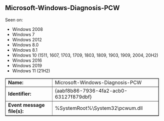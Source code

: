 ## Microsoft-Windows-Diagnosis-PCW

Seen on:
* Windows 2008
* Windows 7
* Windows 2012
* Windows 8.0
* Windows 8.1
* Windows 10 (1511, 1607, 1703, 1709, 1803, 1809, 1903, 1909, 2004, 20H2)
* Windows 2016
* Windows 2019
* Windows 11 (21H2)

<table border="1" class="docutils">
  <tbody>
    <tr>
      <td><b>Name:</b></td>
      <td>Microsoft-Windows-Diagnosis-PCW</td>
    </tr>
    <tr>
      <td><b>Identifier:</b></td>
      <td>{aabf8b86-7936-4fa2-acb0-63127f879dbf}</td>
    </tr>
    <tr>
      <td><b>Event message file(s):</b></td>
      <td>%SystemRoot%\System32\pcwum.dll</td>
    </tr>
  </tbody>
</table>

&nbsp;

